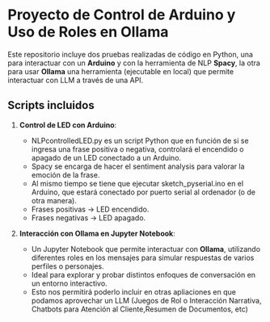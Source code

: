 # Proyecto de Control de Arduino y Uso de Roles en Ollama

Este repositorio incluye dos pruebas realizadas de código en Python, una para interactuar con un **Arduino** y con la herramienta de NLP **Spacy**, la otra para usar **Ollama** una herramienta (ejecutable en local) que permite interactuar con LLM a través de una API.

## Scripts incluidos

1. **Control de LED con Arduino**:
   - NLPcontrolledLED.py es un script Python que en función de si se ingresa una frase positiva o negativa, controlará el encendido o apagado de un LED conectado a un Arduino.
   - Spacy se encarga de hacer el sentiment analysis para valorar la emoción de la frase.
   - Al mismo tiempo se tiene que ejecutar sketch_pyserial.ino en el Arduino, que estará conectado por puerto serial al ordenador (o de otra manera).
   - Frases positivas -> LED encendido.
   - Frases negativas -> LED apagado.

2. **Interacción con Ollama en Jupyter Notebook**:
   - Un Jupyter Notebook que permite interactuar con **Ollama**, utilizando diferentes roles en los mensajes para simular respuestas de varios perfiles o personajes.
   - Ideal para explorar y probar distintos enfoques de conversación en un entorno interactivo.
   - Esto nos permitirá poderlo incluir en otras apliaciones en que podamos aprovechar un LLM (Juegos de Rol o Interacción Narrativa, Chatbots para Atención al Cliente,Resumen de Documentos, etc)

